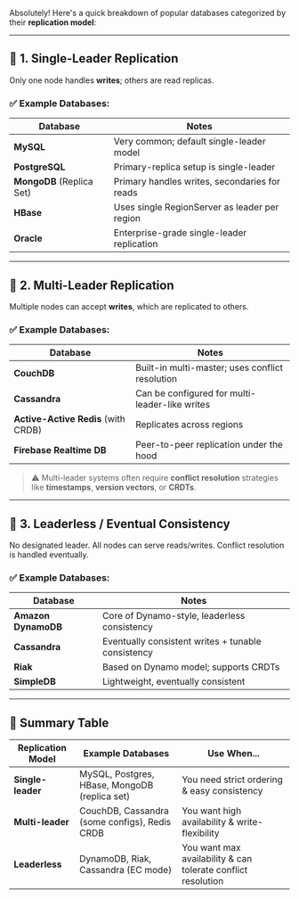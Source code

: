 Absolutely! Here's a quick breakdown of popular databases categorized by their **replication model**:

---

## 📌 1. **Single-Leader Replication**

Only one node handles **writes**; others are read replicas.

### ✅ Example Databases:

| Database                  | Notes                                         |
| ------------------------- | --------------------------------------------- |
| **MySQL**                 | Very common; default single-leader model      |
| **PostgreSQL**            | Primary-replica setup is single-leader        |
| **MongoDB** (Replica Set) | Primary handles writes, secondaries for reads |
| **HBase**                 | Uses single RegionServer as leader per region |
| **Oracle**                | Enterprise-grade single-leader replication    |

---

## 📌 2. **Multi-Leader Replication**

Multiple nodes can accept **writes**, which are replicated to others.

### ✅ Example Databases:

| Database                            | Notes                                           |
| ----------------------------------- | ----------------------------------------------- |
| **CouchDB**                         | Built-in multi-master; uses conflict resolution |
| **Cassandra**                       | Can be configured for multi-leader-like writes  |
| **Active-Active Redis** (with CRDB) | Replicates across regions                       |
| **Firebase Realtime DB**            | Peer-to-peer replication under the hood         |

> ⚠️ Multi-leader systems often require **conflict resolution** strategies like **timestamps**, **version vectors**, or **CRDTs**.

---

## 📌 3. **Leaderless / Eventual Consistency**

No designated leader. All nodes can serve reads/writes. Conflict resolution is handled eventually.

### ✅ Example Databases:

| Database            | Notes                                              |
| ------------------- | -------------------------------------------------- |
| **Amazon DynamoDB** | Core of Dynamo-style, leaderless consistency       |
| **Cassandra**       | Eventually consistent writes + tunable consistency |
| **Riak**            | Based on Dynamo model; supports CRDTs              |
| **SimpleDB**        | Lightweight, eventually consistent                 |

---

## 🧠 Summary Table

| Replication Model | Example Databases                             | Use When...                                                  |
| ----------------- | --------------------------------------------- | ------------------------------------------------------------ |
| **Single-leader** | MySQL, Postgres, HBase, MongoDB (replica set) | You need strict ordering & easy consistency                  |
| **Multi-leader**  | CouchDB, Cassandra (some configs), Redis CRDB | You want high availability & write-flexibility               |
| **Leaderless**    | DynamoDB, Riak, Cassandra (EC mode)           | You want max availability & can tolerate conflict resolution |

